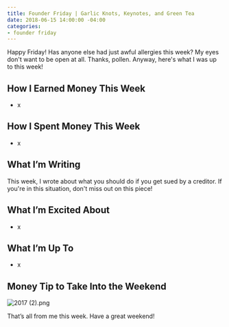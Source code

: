 ```yaml
---
title: Founder Friday | Garlic Knots, Keynotes, and Green Tea
date: 2018-06-15 14:00:00 -04:00
categories:
- founder friday
---
```


Happy Friday! Has anyone else had just awful allergies this week? My eyes don't want to be open at all. Thanks, pollen. Anyway, here's what I was up to this week!

## How I Earned Money This Week

* x

## How I Spent Money This Week

* x

## What I’m Writing

This week, I wrote about what you should do if you get sued by a creditor. If you're in this situation, don't miss out on this piece!

## What I’m Excited About

* x

## What I’m Up To

* x

## Money Tip to Take Into the Weekend

![2017 (2).png](/uploads/2017%20(2).png)

That’s all from me this week. Have a great weekend!